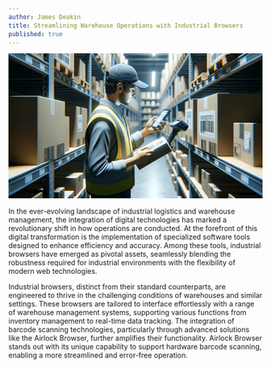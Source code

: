 ```yaml
---
author: James Deakin
title: Streamlining Warehouse Operations with Industrial Browsers
published: true
---
```


<img src="/Blog/Images/PostImages/2024-01-23/WarehouseWorker640.png" alt="Warehouse Worker" />

In the ever-evolving landscape of industrial logistics and warehouse management, the integration of digital technologies has marked a revolutionary shift in how operations are conducted. At the forefront of this digital transformation is the implementation of specialized software tools designed to enhance efficiency and accuracy. Among these tools, industrial browsers have emerged as pivotal assets, seamlessly blending the robustness required for industrial environments with the flexibility of modern web technologies.

Industrial browsers, distinct from their standard counterparts, are engineered to thrive in the challenging conditions of warehouses and similar settings. These browsers are tailored to interface effortlessly with a range of warehouse management systems, supporting various functions from inventory management to real-time data tracking. The integration of barcode scanning technologies, particularly through advanced solutions like the Airlock Browser, further amplifies their functionality. Airlock Browser stands out with its unique capability to support hardware barcode scanning, enabling a more streamlined and error-free operation.


